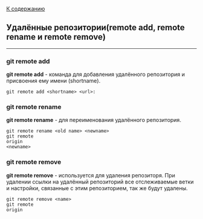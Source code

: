[К содержанию](./readme.md)

## Удалённые репозитории(remote add, remote rename и remote remove)

---

### git remote add

**git remote add** - команда для добавления удалённого репозитория и присвоения ему имени (shortname).

```bash=
git remote add <shortname> <url>:
```


### git remote rename


**git remote rename** - для переименования удалённого репозитория.


```bash=
git remote rename <old name> <newname>
git remote
origin 
<newname>
``````


### git remote remove


**git remote remove** - используется для удаления репозиторя.
При удалении ссылки на удалённый репозиторий все отслеживаемые ветки и настройки, связанные с этим репозиторием, так же будут удалены.

```
git remote remove <name>
git remote
origin
```